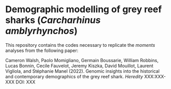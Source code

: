 # Demographic modelling of grey reef sharks (*Carcharhinus amblyrhynchos*)
This repository contains the codes necessary to replicate the *moments* analyses from the following paper: 

Cameron Walsh, Paolo Momigliano, Germain Boussarie, William Robbins, Lucas Bonnin, Cecile Fauvelot, Jeremy Kiszka, David Mouillot, Laurent Vigliola, and Stéphanie Manel (2022). Genomic insights into the historical and contemporary demographics of the grey reef shark. *Heredity* XXX:XXX-XXX DOI: XXX 
